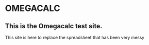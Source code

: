 # OMEGACALC

## This is the Omegacalc test site.

This site is here to replace the spreadsheet that has been very messy
